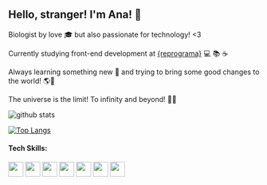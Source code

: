 ## Hello, stranger! I'm Ana! 👋 

Biologist by love :mortar_board: but also passionate for technology! <3

Currently studying front-end development at [{reprograma}](https://reprograma.com.br/) :computer: :books: :coffee: 

Always learning something new :seedling: and trying to bring some good changes to the world! :earth_americas::dart:

The universe is the limit! To infinity and beyond! :rocket::sparkles: 


![github stats](https://github-readme-stats.vercel.app/api?username=anamlcl&show_icons=true&hide=stars,issues&theme=material-palenight)

[![Top Langs](https://github-readme-stats.vercel.app/api/top-langs/?username=anamlcl&langs_count=10&layout=compact&theme=material-palenight)](https://github.com/anamlcl/github-readme-stats)


#### Tech Skills:

<code><img height="30" src="https://logodownload.org/wp-content/uploads/2016/10/html5-logo-1.png"></code>
<code><img height="30" src="https://logodownload.org/wp-content/uploads/2017/04/css-3-logo-1.png"></code>
<code><img height="30" src="https://upload.wikimedia.org/wikipedia/commons/thumb/9/99/Unofficial_JavaScript_logo_2.svg/1024px-Unofficial_JavaScript_logo_2.svg.png"></code>
<code><img height="30" src="https://upload.wikimedia.org/wikipedia/commons/thumb/9/98/WordPress_blue_logo.svg/1024px-WordPress_blue_logo.svg.png"></code>
<code><img height="30" src="https://git-scm.com/images/logos/downloads/Git-Icon-1788C.png"></code>
<code><img height="30" src="https://www.flaticon.com/svg/static/icons/svg/25/25231.svg"></code>
<code><img height="30" src="https://seeklogo.com/images/V/visual-studio-code-logo-284BC24C39-seeklogo.com.png"></code>






